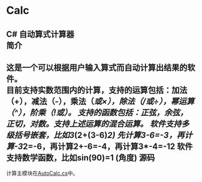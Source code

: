 # Calc
C# 自动算式计算器
</br>
简介
-------
这是一个可以根据用户输入算式而自动计算出结果的软件。
</br>
目前支持实数范围内的计算，支持的运算包括：加法（+），减法（-），乘法（*或×），除法（/或÷），幂运算（^），阶乘（!或）。
支持的函数包括：正弦，余弦，正切，对数。支持上述运算的混合运算。
软件支持多级括号嵌套，比如3*(2+(3-6)*2) 先计算3-6=-3，再计算-3*2=-6，再计算2+-6=-4，再计算3*-4=-12
软件支持数学函数，比如sin(90)=1 (角度)
源码
-------
计算主模块在[AutoCalc.cs](https://github.com/717021/Calc/blob/master/AutoCalc.cs)中。
